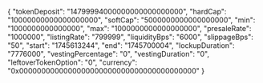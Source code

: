 {
"tokenDeposit": "14799994000000000000000000",
"hardCap": "10000000000000000000",
"softCap": "5000000000000000000",
"min": "1000000000000000",
"max": "1000000000000000000",
"presaleRate": "1000000",
"listingRate": "799999",
"liquidityBps": "6000",
"slippageBps": "50",
"start": "1745613244",
"end": "1745700004",
"lockupDuration": "7776000",
"vestingPercentage": "0",
"vestingDuration": "0",
"leftoverTokenOption": "0",
"currency": "0x0000000000000000000000000000000000000000"
}
